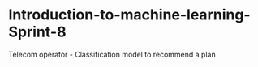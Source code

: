 # Introduction-to-machine-learning-Sprint-8
Telecom operator - Classification model to recommend a plan

